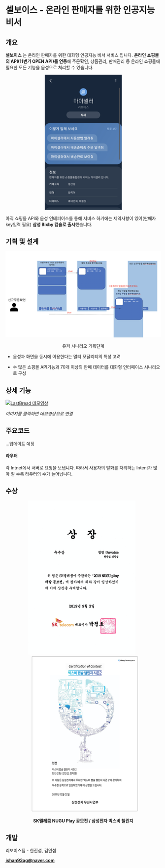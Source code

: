 # 셀보이스 - 온라인 판매자를 위한 인공지능 비서



## 개요

**셀보이스** 는 온라인 판매자를 위한 대화형 인공지능 비서 서비스 입니다. **온라인 쇼핑몰의 API(11번가 OPEN API)를 연동**해 주문확인, 상품관리, 판매관리 등 온라인 쇼핑몰에 필요한 모든 기능을 음성으로 처리할 수 있습니다. 



<p align="center">
  <img src="./img/마이셀러.png?raw=true"/ width = "250px">
</p>
<p align="center"><strong></strong></p>



아직 쇼핑몰 API와 음성 인테퍼이스를 통해 서비스 하기에는 제약사항이 있어(판매자 key입력 필요) **삼성 Bixby 캡슐로 출시**했습니다.







## 기획 및 설계

<p align="center">
<img src="./img/마이셀러프로토.png?raw=true"/ width = "600px">
</p>

<p align="center">유저 시나리오 기획단계</p>



* 음성과 화면을 동시에 이용한다는 멀티 모달리티의 특성 고려 

* 수 많은 쇼핑몰 API기능과 70개 이상의 판매 데이터를 대화형 인터페이스 시나리오로 구성

  



## 상세 기능

[![LastBread 데모영상](http://img.youtube.com/vi/PYBT3ALpQSg/maxresdefault.jpg)](https://www.youtube.com/watch?v=PYBT3ALpQSg)

*이미지를 클릭하면 데모영상으로 연결*





## 주요코드

...업데이트 예정

#### 라우터

각 Intnet에서 서버로 요청을 보냅니다. 따라서 사용자의 발화를 처리하는 Intent가 많아 질 수록 라우터의 수가 늘어납니다. 



## 수상

<p align="center">
  <img src="./img/SKT.png?raw=true"/ width = "350px" style="margin-right:10px"><img src="./img/삼성.png?raw=true"/ width = "350px" style="margin-left:10px">
</p>
<p align="center"><strong>SK텔레콤 NUGU Play 공모전 / 삼성전자 빅스비 챌린지  </strong></p>



## 개발

리보이스팀 - 한진섭, 김인섭

**jshan93ag@naver.com** 

